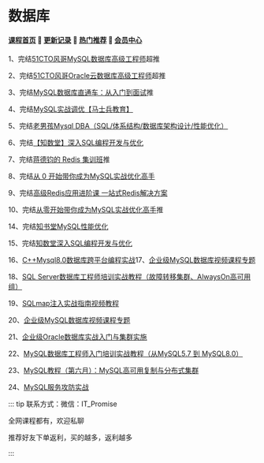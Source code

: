 # 数据库

#### [**课程首页**](../../README.md) 💖 [**更新记录**](./gxjl-2023.md) 💖 [**热门推荐**](./rmtj.md) 💖 [**会员中心**](./vip.md)

1、完结[51CTO风哥MySQL数据库高级工程师](https://edu.51cto.com/mic-position/303.html)超推

2、完结[51CTO风哥Oracle云数据库高级工程师](https://e.51cto.com/training_131.html)超推

3、完结[MySQL数据库直通车：从入门到面试](https://coding.imooc.com/learningpath/route?pathId=6)推

4、完结[MySQL实战调优【马士兵教育】](https://ke.qq.com/course/3168569)

5、完结[老男孩Mysql DBA（SQL/体系结构/数据库架构设计/性能优化）](https://edu.51cto.com/course/24231.html)

6、完结[【知数堂】深入SQL编程开发与优化](https://ke.qq.com/course/1346083)

7、完结[蒋德钧的 Redis 集训班](https://time.geekbang.org/course/intro/396)推

8、完结[从 0 开始带你成为MySQL实战优化高手](https://time.geekbang.org/course/intro/396)

9、完结[高级Redis应用进阶课 一站式Redis解决方案](https://coding.imooc.com/class/467.html)

10、完结[从零开始带你成为MySQL实战优化高手](https://coding.imooc.com/class/467.html)推

14、完结[知书堂MySQL性能优化](https://ke.qq.com/course/479779)

15、完结[知数堂深入SQL编程开发与优化](https://ke.qq.com/course/1346083)

16、[C++Mysql8.0数据库跨平台编程实战](https://edu.51cto.com/course/16608.html)17、[企业级MySQL数据库视频课程专题](https://edu.51cto.com/topic/1619.html)

18、[SQL Server数据库工程师培训实战教程（故障转移集群、AlwaysOn高可用组）](https://edu.51cto.com/course/23927.html)

19、[SQLmap注入实战指南视频教程](https://edu.51cto.com/course/14724.html)

20、[企业级MySQL数据库视频课程专题](https://edu.51cto.com/topic/1619.html)

21、[企业级Oracle数据库实战入门与集群实施](https://edu.51cto.com/course/8575.html)

22、[MySQL数据库工程师入门培训实战教程（从MySQL5.7 到 MySQL8.0）](https://edu.51cto.com/course/17895.html)

23、[MySQL教程（第六月）：MySQL高可用复制与分布式集群](https://edu.51cto.com/topic/1622.html)

24、[MySQL服务攻防实战](https://edu.51cto.com/course/24957.html)



::: tip
联系方式：微信：IT_Promise

全网课程都有，欢迎私聊

推荐好友下单返利，买的越多，返利越多

:::
